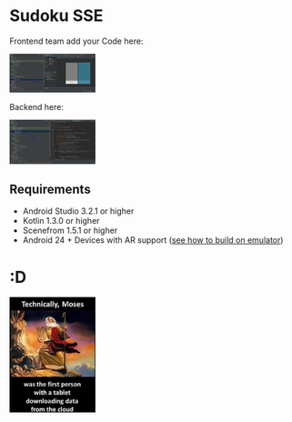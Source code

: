 # Sudoku SSE

Frontend team add your Code here:

<img src="/assets/1.PNG" width="30%">

Backend here:

<img src="/assets/2.PNG" width="30%">

## Requirements

- Android Studio 3.2.1 or higher
- Kotlin 1.3.0 or higher
- Scenefrom 1.5.1 or higher
- Android 24 + Devices with AR support ([see how to build on emulator](https://developers.google.com/ar/develop/java/emulator))

# :D

<img src="/assets/3.jpg" width="30%">
